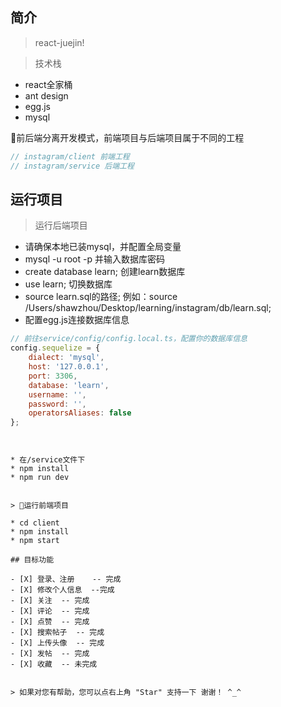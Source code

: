 
## 简介

> react-juejin!

> 技术栈

- react全家桶
- ant design
- egg.js
- mysql

前后端分离开发模式，前端项目与后端项目属于不同的工程

```javascript
// instagram/client 前端工程
// instagram/service 后端工程
```






## 运行项目

> 运行后端项目

* 请确保本地已装mysql，并配置全局变量
* mysql -u root -p 并输入数据库密码
* create database learn; 创建learn数据库
* use learn;  切换数据库
* source learn.sql的路径; 例如：source /Users/shawzhou/Desktop/learning/instagram/db/learn.sql;
* 配置egg.js连接数据库信息

```javascript
// 前往service/config/config.local.ts，配置你的数据库信息
config.sequelize = {
    dialect: 'mysql',
    host: '127.0.0.1',
    port: 3306,
    database: 'learn',
    username: '', 
    password: '', 
    operatorsAliases: false
};
```


```


* 在/service文件下
* npm install
* npm run dev


> 运行前端项目

* cd client
* npm install
* npm start

## 目标功能

- [X] 登录、注册    -- 完成
- [X] 修改个人信息  --完成
- [X] 关注  -- 完成
- [X] 评论  -- 完成
- [X] 点赞  -- 完成
- [X] 搜索帖子  -- 完成
- [X] 上传头像  -- 完成
- [X] 发帖  -- 完成
- [X] 收藏  -- 未完成


> 如果对您有帮助，您可以点右上角 "Star" 支持一下 谢谢！ ^_^